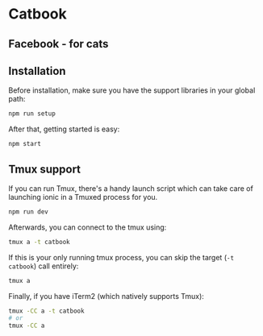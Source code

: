 # Catbook
## Facebook - for cats

## Installation

Before installation, make sure you have the support libraries in your global path:

```bash
npm run setup
```

After that, getting started is easy:

```bash
npm start
```

## Tmux support

If you can run Tmux, there's a handy launch script which can take care of launching ionic in a Tmuxed process for you.

```bash
npm run dev
```

Afterwards, you can connect to the tmux using:

```bash
tmux a -t catbook
```

If this is your only running tmux process, you can skip the target (`-t catbook`) call entirely:

```bash
tmux a
```

Finally, if you have iTerm2 (which natively supports Tmux):

```bash
tmux -CC a -t catbook
# or
tmux -CC a
```
